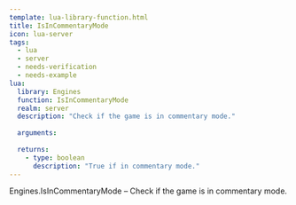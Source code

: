 ```yaml
---
template: lua-library-function.html
title: IsInCommentaryMode
icon: lua-server
tags:
  - lua
  - server
  - needs-verification
  - needs-example
lua:
  library: Engines
  function: IsInCommentaryMode
  realm: server
  description: "Check if the game is in commentary mode."
  
  arguments:
  
  returns:
    - type: boolean
      description: "True if in commentary mode."
---
```


<div class="lua__search__keywords">
Engines.IsInCommentaryMode &#x2013; Check if the game is in commentary mode.
</div>
